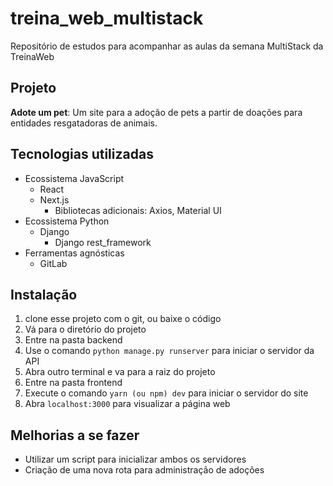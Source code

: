 # treina_web_multistack

Repositório de estudos para acompanhar as aulas da semana MultiStack da TreinaWeb 

## Projeto

**Adote um pet**: Um site para a adoção de pets a partir de doações para entidades
resgatadoras de animais.

## Tecnologias utilizadas

- Ecossistema JavaScript
  - React
  - Next.js
	- Bibliotecas adicionais: Axios, Material UI
- Ecossistema Python
  - Django
	- Django rest_framework
- Ferramentas agnósticas
	- GitLab

## Instalação

1. clone esse projeto com o git, ou baixe o código
2. Vá para o diretório do projeto
3. Entre na pasta backend
4. Use o comando `python manage.py runserver` para iniciar o servidor da API
5. Abra outro terminal e va para a raiz do projeto
6. Entre na pasta frontend
7. Execute o comando `yarn (ou npm) dev` para iniciar o servidor do site
8. Abra `localhost:3000` para visualizar a página web

## Melhorias a se fazer

- Utilizar um script para inicializar ambos os servidores
- Criação de uma nova rota para administração de adoções

